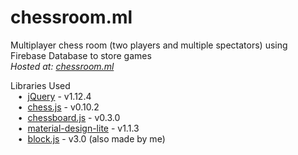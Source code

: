# chessroom.ml
Multiplayer chess room (two players and multiple spectators) using Firebase Database to store games  
*Hosted at: [chessroom.ml](http://chessroom.ml)*  

Libraries Used  
&nbsp;&nbsp;&nbsp;•&nbsp;&nbsp;[jQuery](https://jquery.com/) - v1.12.4  
&nbsp;&nbsp;&nbsp;•&nbsp;&nbsp;[chess.js](https://github.com/jhlywa/chess.js) - v0.10.2  
&nbsp;&nbsp;&nbsp;•&nbsp;&nbsp;[chessboard.js](https://github.com/oakmac/chessboardjs) - v0.3.0  
&nbsp;&nbsp;&nbsp;•&nbsp;&nbsp;[material-design-lite](https://github.com/google/material-design-lite) - v1.1.3  
&nbsp;&nbsp;&nbsp;•&nbsp;&nbsp;[block.js](https://github.com/anuvgupta/block.js) - v3.0 (also made by me)  
